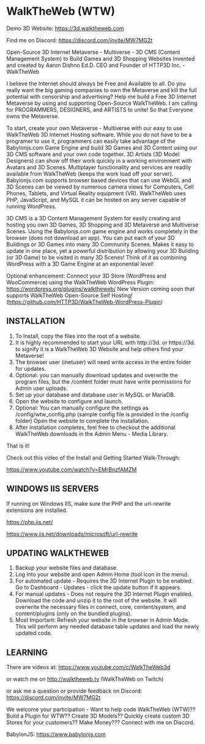 # WalkTheWeb (WTW)
Demo 3D Website: https://3d.walktheweb.com

Find me on Discord: https://discord.com/invite/MW7MG2t

Open-Source 3D Internet Metaverse - Multiverse - 3D CMS (Content Management System) to Build Games and 3D Shopping Websites
Invented and created by Aaron Dishno Ed.D. CEO and Founder of HTTP3D Inc. - WalkTheWeb

I believe the Internet should always be Free and Available to all. Do you really want the big gaming companies to own the Metaverse and kill the full potential with censorship and advertising? Help me build a Free 3D Internet Metaverse by using and supporting Open-Source WalkTheWeb. I am calling for PROGRAMMERS, DESIGNERS, and ARTISTS to unite! So that Everyone owns the Metaverse.

To start, create your own Metaverse - Multiverse with our easy to use WalkTheWeb 3D Internet Hosting software. While you do not have to be a programer to use it, programmers can easily take advantage of the Babylonjs.com Game Engine and build 3D Games and 3D Content using our 3D CMS software and your own code together. 3D Artists (3D Model Designers) can show off their work quickly in a working environment with Avatars and 3D Scenes.  Multiplayer functionality and services are readily available from WalkTheWeb (keeps the work load off your server). Babylonjs.com supports browser based devices that can use WebGL and 3D Scenes can be viewed by numerous camera views for Computers, Cell Phones, Tablets, and Virtual Reality equipment (VR). WalkTheWeb uses PHP, JavaScript, and MySQL it can be hosted on any server capable of running WordPress.

3D CMS is a 3D Content Management System for easily creating and hosting you own 3D Games, 3D Shopping and 3D Metaverse and Multiverse Scenes. Using the Babylonjs.com game engine and works completely in the browser (does not download an app). You can put each of your 3D Buildings or 3D Games into many 3D Community Scenes. Makes it easy to update in one place, yet a powerful distribution by allowing your 3D Building (or 3D Game) to be visited in many 3D Scenes! Think of it as combining WordPress with a 3D Game Engine at an exponential level!

Optional enhancement: Connect your 3D Store (WordPress and WooCommerce) using the WalkTheWeb WordPress Plugin: https://wordpress.org/plugins/walktheweb/
New Version coming soon that supports WalkTheWeb Open-Source Self Hosting! (https://github.com/HTTP3D/WalkTheWeb-WordPress-Plugin)

INSTALLATION
---------------------------------------------------------------------------
1.  To Install, copy the files into the root of a website.
2.  It is highly recommended to start your URL with http://3d.  or   https://3d. to 
    signify it is a WalkTheWeb 3D Website and help others find your Metaverse!
3.  The browser user (inetuser) will need write access in the entire folder for updates.
4.  Optional: you can manually download updates and overwrite the program files, 
    but the /content folder must have write permissions for Admin user uploads.
5.  Set up your database and database user in MySQL or MariaDB.
6.  Open the website to configure and launch.
7.  Optional: You can manually configure the settings as /config/wtw_config.php
    (sample config file is provided in the /config folder)
    Open the website to complete the installation.
8.  After installation completes, feel free to checkout the additional WalkTheWeb downloads in the Admin Menu - Media Library.

That is it! 

Check out this video of the Install and Getting Started Walk-Through:

https://www.youtube.com/watch?v=EMrBnzfAMZM

WINDOWS IIS SERVERS
---------------------------------------------------------------------------
If running on Windows IIS, make sure the PHP and the url-rewrite extensions are installed.

https://php.iis.net/

https://www.iis.net/downloads/microsoft/url-rewrite

UPDATING WALKTHEWEB
---------------------------------------------------------------------------
1.  Backup your website files and database.
2.  Log into your website and open Admin Home (tool icon in the menu).
3.  For automated update - Requires the 3D Internet Plugin to be enabled. Go to Dashboard - Updates - click the update button if it appears.
4.  For manual updates - Does not require the 3D Internet Plugin enabled. Download the code and unzip it to the root of the website. It will overwrite the necessary files in connect, core, content/system, and content/plugins (only on the bundled plugins).
5.  Most Important: Refresh your website in the browser in Admin Mode. This will perform any needed database table updates and load the newly updated code.

LEARNING
---------------------------------------------------------------------------
There are videos at: https://www.youtube.com/c/WalkTheWeb3d

or watch me on http://walktheweb.tv     (WalkTheWeb on Twitch)

or ask me a question or provide feedback on Discord: https://discord.com/invite/MW7MG2t

We welcome your participation - Want to help code WalkTheWeb (WTW)?? Build a Plugin for WTW?? Create 3D Models?? Quickly create custom 3D Stores for your customers?? Make Money??? Connect with me on Discord.

BabylonJS: https://www.babylonjs.com
